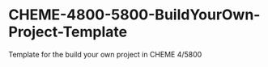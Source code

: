 # CHEME-4800-5800-BuildYourOwn-Project-Template
Template for the build your own project in CHEME 4/5800
